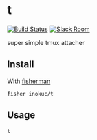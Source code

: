 # t

[![Build Status][travis-badge]][travis-link]
[![Slack Room][slack-badge]][slack-link]

super simple tmux attacher

## Install

With [fisherman]

```
fisher inokuc/t
```

## Usage

```fish
t
```

[travis-link]: https://travis-ci.org/inokuc/t
[travis-badge]: https://img.shields.io/travis/inokuc/t.svg
[slack-link]: https://fisherman-wharf.herokuapp.com
[slack-badge]: https://fisherman-wharf.herokuapp.com/badge.svg
[fisherman]: https://github.com/fisherman/fisherman
